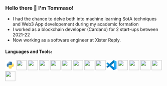### Hello there 👋   I'm Tommaso!

-  I had the chance to delve both into machine learning SotA techniques and Web3 App developement during my academic formation
-  I worked as a blockchain developer (Cardano) for 2 start-ups between 2021-22
-  Now working as a software engineer at Xister Reply.


#### Languages and Tools:
<img height ="32" width="32" src="https://raw.githubusercontent.com/github/explore/80688e429a7d4ef2fca1e82350fe8e3517d3494d/topics/python/python.png"/> <img height ="32" width="32" src = "https://simpleicons.org/icons/googlecloud.svg"/> <img height ="32" width="32" src="https://simpleicons.org/icons/react.svg"/> <img height ="32" width="32" src="https://simpleicons.org/icons/javascript.svg"/> <img height ="32" width="32" src="https://simpleicons.org/icons/powerbi.svg"/>  <img height ="32" width="32" src = "https://simpleicons.org/icons/dialogflow.svg"/>  <img height ="32" width="32" src = "https://simpleicons.org/icons/microsoftazure.svg"/> <img height ="32" width="32" src = "https://simpleicons.org/icons/databricks.svg"/>  <img height ="32" width="32" src="https://simpleicons.org/icons/linux.svg"/> <img height ="32" width="32" src="https://raw.githubusercontent.com/github/explore/80688e429a7d4ef2fca1e82350fe8e3517d3494d/topics/visual-studio-code/visual-studio-code.png"/> <img height ="32" width="32" src="https://simpleicons.org/icons/googlecolab.svg"/>  <img height ="32" width="32" src="https://simpleicons.org/icons/pytorch.svg"/> <img height ="32" width="32" src="https://simpleicons.org/icons/git.svg"/> <img height ="32" width="32" src="https://simpleicons.org/icons/looker.svg"/> <img height ="32" width="32" src="https://simpleicons.org/icons/docker.svg"/> 






  

<!--
**Frisayl/Frisayl** is a ✨ _special_ ✨ repository because its `README.md` (this file) appears on your GitHub profile.

Here are some ideas to get you started:

- 🔭 I’m currently working on ...
- 🌱 I’m currently learning ...
- 👯 I’m looking to collaborate on ...
- 🤔 I’m looking for help with ...
- 💬 Ask me about ...
- 📫 How to reach me: ...
- 😄 Pronouns: ...
- ⚡ Fun fact: ...
-->
